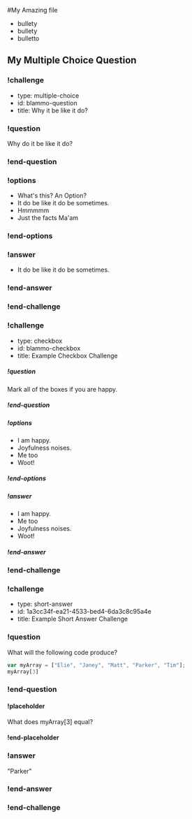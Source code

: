 #My Amazing file

- bullety 
- bullety
- bulletto

<h2>My Multiple Choice Question</h2>

### !challenge
* type: multiple-choice
* id: blammo-question
* title: Why it be like it do?

### !question
Why do it be like it do?
### !end-question

### !options
* What's this? An Option?
* It do be like it do be sometimes.
* Hmmmmm
* Just the facts Ma'am
### !end-options

### !answer
* It do be like it do be sometimes.
### !end-answer



### !end-challenge

<!----------------------BEGIN CHALLENGE----------------------------->

### !challenge

* type: checkbox
* id: blammo-checkbox
* title: Example Checkbox Challenge

##### !question

Mark all of the boxes if you are happy.

##### !end-question

##### !options

* I am happy.
* Joyfulness noises.
* Me too
* Woot!

##### !end-options

##### !answer

* I am happy.
* Me too
* Joyfulness noises.
* Woot!

##### !end-answer

### !end-challenge

### !challenge

<!--'type' is required-->
<!--'id' is required, string, must be unique within a single markdown file-->
<!--'title' is required, string, used when displaying results-->

* type: short-answer
* id: 1a3cc34f-ea21-4533-bed4-6da3c8c95a4e
* title: Example Short Answer Challenge

<!--'question' is required, markdown, the question to be answered-->

### !question

What will the following code produce?

```javascript
var myArray = ["Elie", "Janey", "Matt", "Parker", "Tim"];
myArray[3]
```

### !end-question

<!--'placeholder' is optional, the placeholder text in the input box. Removed when the user starts typing-->

#### !placeholder

What does myArray[3] equal?

#### !end-placeholder

<!--'answer' is required, the correct answer to the question.
By default, answers evaluated as case-insensitive exact match. If answer wrapped in '/', evaluated as regex. The answer to this question could have been defined as /\A['"]Parker['"]$/ to allow students to enter single or double quotes. Also supports regex ending in '/i' for case-insensitive regex. To test your regex, you can use http://rubular.com/-->

### !answer
"Parker"
### !end-answer

### !end-challenge

